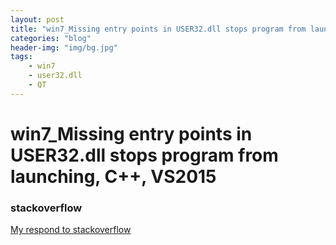 ```yaml
---
layout: post
title: "win7_Missing entry points in USER32.dll stops program from launching, C++, VS2015"
categories: "blog"
header-img: "img/bg.jpg"
tags:
    - win7
    - user32.dll
    - QT
---
```


# win7_Missing entry points in USER32.dll stops program from launching, C++, VS2015

### stackoverflow
[My respond to stackoverflow](https://stackoverflow.com/questions/40365627/missing-entry-points-in-user32-dll-stops-program-from-launching-c-vs2015/55412941#55412941)
